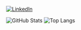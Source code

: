 [![LinkedIn](https://img.shields.io/badge/LinkedIn-0077B5?style=for-the-badge&logo=linkedin&logoColor=white)](https://www.linkedin.com/in/vitor-pedrosa-brito-dos-santos-3223bb1b3/)

![GitHub Stats](https://github-readme-stats.vercel.app/api?username=the-jungleman&theme=transparent&bg_color=011936&border_color=36225A&show_icons=true&icon_color=8B84D6&title_color=8B84D6&text_color=FFF) ![Top Langs](https://github-readme-stats-git-masterrstaa-rickstaa.vercel.app/api/top-langs/?username=the-jungleman&layout=compact&bg_color=011936&border_color=36225A&title_color=8B84D6&text_color=FFF)
</p>
